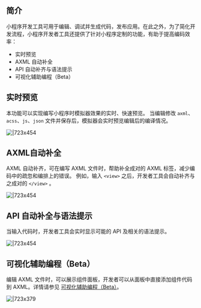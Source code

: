 
## 简介
小程序开发工具可用于编辑、调试并生成代码，发布应用。在此之外，为了简化开发流程，小程序开发者工具还提供了针对小程序定制的功能，有助于提高编码效率：

- 实时预览
- AXML 自动补全
- API 自动补齐与语法提示
- 可视化辅助编程（Beta）

## 实时预览
本功能可以实现编写小程序时模拟器效果的实时、快速预览。 当编辑修改 `axml`、`acss`、`js`、`json` 文件并保存后，模拟器会实时预览编辑后的编译情况。

![|723x454](https://cdn.nlark.com/lark/0/2018/gif/149/1533554225114-e5b3f5a9-002f-4fe8-b535-9d164049af48.gif#align=left&display=inline&height=1932&margin=%5Bobject%20Object%5D&originHeight=1932&originWidth=3080&status=done&style=none&width=3080)

## AXML自动补全
AXML 自动补齐，可在编写 AXML 文件时，帮助补全成对的 AXML 标签，减少编码中的疏忽和编排上的错误。 例如，输入 `<view>` 之后，开发者工具会自动补齐与之成对的 `</view>` 。

![|723x454](https://cdn.nlark.com/lark/0/2018/gif/149/1533554236679-a7f97d02-d3e2-412a-9836-0c9c3f90eaa7.gif#align=left&display=inline&height=1932&margin=%5Bobject%20Object%5D&originHeight=1932&originWidth=3080&status=done&style=none&width=3080)

## API 自动补全与语法提示
当输入代码时，开发者工具会实时显示可能的 API 及相关的语法提示。

![|723x454](https://cdn.nlark.com/lark/0/2018/gif/149/1533554396935-f2f0b60c-97eb-45af-a888-adcdddbc13b6.gif#align=left&display=inline&height=1932&margin=%5Bobject%20Object%5D&originHeight=1932&originWidth=3080&status=done&style=none&width=3080)

## 可视化辅助编程（Beta）
编辑 AXML 文件时，可以展示组件面板，开发者可以从面板中直接添加组件代码到 AXML。详情请参见 [可视化辅助编程（Beta）](ide/component-panel)。

![|723x379](https://gw.alipayobjects.com/zos/skylark-tools/public/files/9accfa18f04f0c42fa3c202fc532499c.gif#align=left&display=inline&height=1006&margin=%5Bobject%20Object%5D&originHeight=1006&originWidth=1920&status=done&style=none&width=1920)
